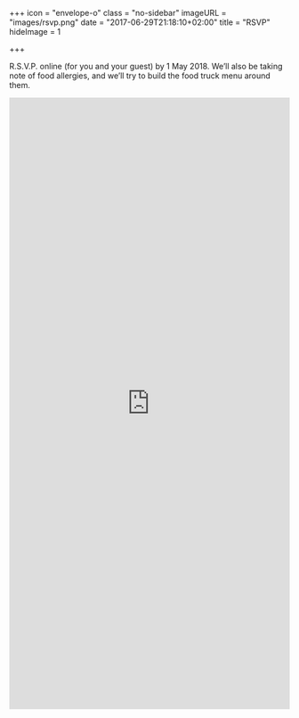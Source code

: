 +++
icon = "envelope-o"
class = "no-sidebar"
imageURL = "images/rsvp.png"
date = "2017-06-29T21:18:10+02:00"
title = "RSVP"
hideImage = 1

+++

<!--more-->
R.S.V.P. online (for you and your guest) by 1 May 2018. We’ll also be taking note of food allergies, and we’ll try to build the food truck menu around them. 

<iframe src="https://docs.google.com/forms/d/e/1FAIpQLSfhEMH3qh40zPV-fXqhwNjK-6DkYFZ1pDg3nm-4njZN6OvAvQ/viewform?embedded=true" width="100%" height="1100px" frameborder="0" marginheight="0" marginwidth="0">Loading...</iframe>

